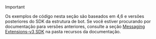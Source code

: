 > [!Important]
> Os exemplos de código nesta seção são baseados em 4,6 e versões posteriores do SDK da estrutura de bot. Se você estiver procurando por documentação para versões anteriores, consulte a seção [Messaging Extensions-v3 SDK](~/resources/messaging-extension-v3/messaging-extensions-overview.md) na pasta recursos da documentação.

